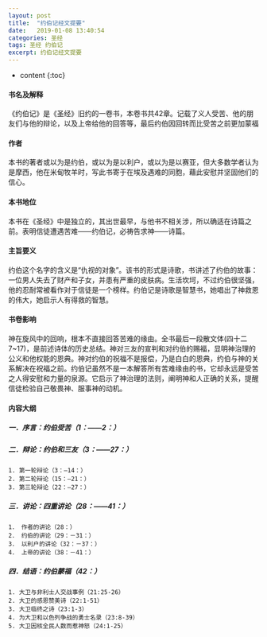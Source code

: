 ```yaml
---
layout: post
title:  "约伯记经文提要"
date:   2019-01-08 13:40:54
categories: 圣经
tags: 圣经 约伯记
excerpt: 约伯记经文提要
---
```


* content
{:toc}

#### 书名及解释
《约伯记》是《圣经》旧约的一卷书，本卷书共42章。记载了义人受苦、他的朋友们与他的辩论，以及上帝给他的回答等，最后约伯因回转而比受苦之前更加蒙福

#### 作者
本书的著者或以为是约伯，或以为是以利户，或以为是以赛亚，但大多数学者认为是摩西，他在米甸牧羊时，写此书寄于在埃及遇难的同胞，藉此安慰并坚固他们的信心。

#### 本书地位
本书在《圣经》中是独立的，其出世最早，与他书不相关涉，所以确适在诗篇之前。表明信徒遭遇苦难——约伯记，必祷告求神——诗篇。

#### 主旨要义
约伯这个名字的含义是“仇视的对象”。该书的形式是诗歌，书讲述了约伯的故事：一位男人失去了财产和子女，并患有严重的皮肤病。生活坎坷，不过约伯很坚强，他的忍耐常被看作对于信徒是一个榜样。约伯记是诗歌是智慧书，她唱出了神救恩的伟大，她启示人有得救的智慧。


#### 书卷影响
神在旋风中的回响，根本不直接回答苦难的缘由。全书最后一段散文体(四十二7~17)，是前述诗体的历史总结。神对三友的宣判和对约伯的赐福，显明神治理的公义和他权能的恩典。神对约伯的祝福不是报偿，乃是白白的恩典，约伯与神的关系解决在祝福之前。约伯记虽然不是一本解答所有苦难缘由的书，它却永远是受苦之人得安慰和力量的泉源。它启示了神治理的法则，阐明神和人正确的关系，提醒信徒检验自己敬畏神、服事神的动机。


#### 内容大纲
##### 一．序言：约伯受苦（1：――2：）
##### 二．辩论：约伯和三友（3：――27：）
    1. 第一轮辩论（3：―14：）
    2. 第二轮辩论（15：―21：）
    3. 第三轮辩论（22：―27：）
##### 三．讲论：四重讲论（28：――41：）
    1． 作者的讲论（28：）
    2． 约伯的讲论（29：－31：）
    3． 以利户的讲论（32：－37：）
    4． 上帝的讲论（38：－41：）
##### 四．结语：约伯蒙福（42：）
    1. 大卫与非利士人交战事例（21:25-26）
    2. 大卫的感恩赞美诗（22:1-51）
    3. 大卫临终之诗（23:1-3）
    4. 为大卫和以色列争战的勇士名录（23:8-39）
    5. 大卫因核全民人数而惹神怒（24:1-25）







